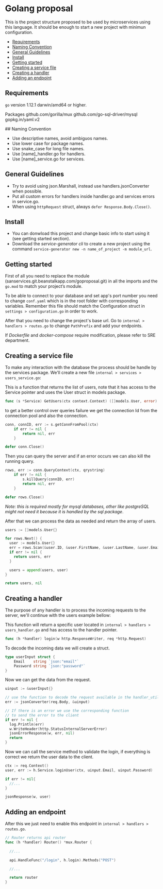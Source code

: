 # Golang proposal

This is the project structure proposed to be used by microservices using this language. It should be enough to start a new project with minimun configuration.

- [Requirements](#requirements)
- [Naming Convention](#naming-convention)
- [General Guidelines](#general-guidelines)
- [Install](#install)
- [Getting started](#getting-started)
- [Creating a service file](#creating-a-service-file)
- [Creating a handler](#creating-a-handler)
- [Adding an endpoint](#adding-an-endpoint)

## Requirements
`go` version 
1.12.1 darwin/amd64 or higher.

Packages
github.com/gorilla/mux
github.com/go-sql-driver/mysql
gopkg.in/yaml.v2

## Naming Convention
- Use descriptive names, avoid ambiguos names.
- Use lower case for package names.
- Use snake_case for long file names.
- Use [name]_handler.go for handlers.
- Use [name]_service.go for services.

## General Guidelines
- Try to avoid using json.Marshall, instead use handlers.jsonConverter when possible.
- Put all custom errors for handlers inside handler.go and services errors in service.go.
- When using `httpRequest` struct, always `defer Response.Body.Close()`.

## Install
- You can donwload this project and change basic info to start using it (see getting started section).
- Download the *service-generator cli* to create a new project using the command `service-generator new -n name_of_project -m module_url`.

## Getting started
First of all you need to replace the module (sanservices.git.beanstalkapp.com/goproposal.git) in all the imports and the `go.mod` to match your project’s module.

To be able to connect to your database and set app's port number you need to change `conf.yaml` which is in the root folder with corresponding variables. Remember this file should match the Configuration struct in `settings > configuration.go` in order to work.

After that you need to change the project's base url. Go to `internal > handlers > routes.go` to change `PathPrefix` and add your endpoints.

If *Dockerfile* and *docker-compose* require modification, please refer to SRE department.

## Creating a service file
To make any interaction with the database the process should be handle by the services package. We'll create a new file `internal > services > users_service.go`:

This is a function that returns the list of users, note that it has access to the Service pointer and uses the User struct in models package.
```go
func (s *Service) GetUsers(ctx context.Context) ([]models.User, error)
```

to get a better control over queries failure we get the connection Id from the connection pool and also the connection.

```go
conn, connID, err := s.getConnFromPool(ctx)
	if err != nil {
		return nil, err
	}

defer conn.Close()
```

Then you can query the server and if an error occurs we can also kill the running query. 

```go
rows, err := conn.QueryContext(ctx, qrystring)
	if err != nil {
		s.killQuery(connID, err)
		return nil, err
	}

defer rows.Close()
```

*Note: this is required mostly for mysql databases, other like postgreSQL might not need it because it is handled by the sql package*.

After that we can process the data as needed and return the array of users.

```go
users := []models.User{}

for rows.Next() {
  user := models.User{}
  err = rows.Scan(&user.ID, &user.FirstName, &user.LastName, &user.Email,)
  if err != nil {
    return users, err
  }

  users = append(users, user)
}

return users, nil
```

## Creating a handler
The purpose of any handler is to process the incoming requests to the server, we'll continue with the users example bellow:

This function will return a specific user located in `internal > handlers > users_handler.go` and has access to the handler pointer.

```go
func (h *handler) login(w http.ResponseWriter, req *http.Request)
```

To decode the incoming data we will create a struct.

```go
type userInput struct {
	Email    string `json:"email"`
	Password string `json:"password"`
}
```

Now we can get the data from the request.

```go
uinput := &userInput{}

// use the function to decode the request available in the handler_utils
err := jsonConverter(req.Body, &uinput)

// If there is an error we use the corresponding function 
// to send the error to the client
if err != nil {
  log.Println(err)
  w.WriteHeader(http.StatusInternalServerError)
  jsonErrorResponse(w, err, nil)
  return
}
```

Now we can call the service method to validate the login, if everything is correct we return the user data to the client.

```go
ctx := req.Context()
user, err := h.Service.loginUser(ctx, uinput.Email, uinput.Password)

if err != nil{
  //...
}

jsonResponse(w, user)
```

## Adding an endpoint

After this we just need to enable this endpoint in `internal > handlers > routes.go`.

```go
// Router returns api router
func (h *handler) Router() *mux.Router {
  
  //...

  api.HandleFunc("/login", h.login).Methods("POST")

  //...

  return router
}
```
